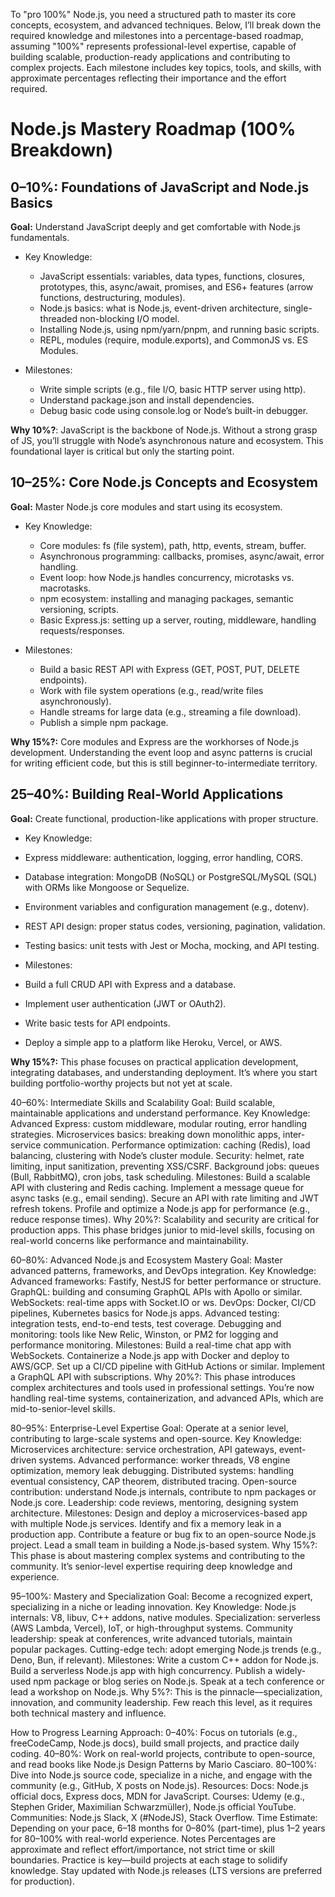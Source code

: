 To "pro 100%" Node.js, you need a structured path to master its core concepts, ecosystem, and advanced techniques. Below, I’ll break down the required knowledge and milestones into a percentage-based roadmap, assuming "100%" represents professional-level expertise, capable of building scalable, production-ready applications and contributing to complex projects. Each milestone includes key topics, tools, and skills, with approximate percentages reflecting their importance and the effort required.

# Node.js Mastery Roadmap (100% Breakdown)

## 0–10%: Foundations of JavaScript and Node.js Basics

**Goal:** Understand JavaScript deeply and get comfortable with Node.js fundamentals.

* Key Knowledge:
  * JavaScript essentials: variables, data types, functions, closures, prototypes, this, async/await, promises, and ES6+ features (arrow functions, destructuring, modules).
  * Node.js basics: what is Node.js, event-driven architecture, single-threaded non-blocking I/O model.
  * Installing Node.js, using npm/yarn/pnpm, and running basic scripts.
  * REPL, modules (require, module.exports), and CommonJS vs. ES Modules.

* Milestones:
  * Write simple scripts (e.g., file I/O, basic HTTP server using http).
  * Understand package.json and install dependencies.
  * Debug basic code using console.log or Node’s built-in debugger.

**Why 10%?**: JavaScript is the backbone of Node.js. Without a strong grasp of JS, you’ll struggle with Node’s asynchronous nature and ecosystem. This foundational layer is critical but only the starting point.

## 10–25%: Core Node.js Concepts and Ecosystem

**Goal:** Master Node.js core modules and start using its ecosystem.

* Key Knowledge:
  * Core modules: fs (file system), path, http, events, stream, buffer.
  * Asynchronous programming: callbacks, promises, async/await, error handling.
  * Event loop: how Node.js handles concurrency, microtasks vs. macrotasks.
  * npm ecosystem: installing and managing packages, semantic versioning, scripts.
  * Basic Express.js: setting up a server, routing, middleware, handling requests/responses.

* Milestones:
  * Build a basic REST API with Express (GET, POST, PUT, DELETE endpoints).
  * Work with file system operations (e.g., read/write files asynchronously).
  * Handle streams for large data (e.g., streaming a file download).
  * Publish a simple npm package.

**Why 15%?:** Core modules and Express are the workhorses of Node.js development. Understanding the event loop and async patterns is crucial for writing efficient code, but this is still beginner-to-intermediate territory.

## 25–40%: Building Real-World Applications

**Goal:** Create functional, production-like applications with proper structure.

* Key Knowledge:
 * Express middleware: authentication, logging, error handling, CORS.
 * Database integration: MongoDB (NoSQL) or PostgreSQL/MySQL (SQL) with ORMs like Mongoose or Sequelize.
 * Environment variables and configuration management (e.g., dotenv).
 * REST API design: proper status codes, versioning, pagination, validation.
 * Testing basics: unit tests with Jest or Mocha, mocking, and API testing.

* Milestones:
 * Build a full CRUD API with Express and a database.
 * Implement user authentication (JWT or OAuth2).
 * Write basic tests for API endpoints.
 * Deploy a simple app to a platform like Heroku, Vercel, or AWS.
   
**Why 15%?:** This phase focuses on practical application development, integrating databases, and understanding deployment. It’s where you start building portfolio-worthy projects but not yet at scale.

40–60%: Intermediate Skills and Scalability
Goal: Build scalable, maintainable applications and understand performance.
Key Knowledge:
Advanced Express: custom middleware, modular routing, error handling strategies.
Microservices basics: breaking down monolithic apps, inter-service communication.
Performance optimization: caching (Redis), load balancing, clustering with Node’s cluster module.
Security: helmet, rate limiting, input sanitization, preventing XSS/CSRF.
Background jobs: queues (Bull, RabbitMQ), cron jobs, task scheduling.
Milestones:
Build a scalable API with clustering and Redis caching.
Implement a message queue for async tasks (e.g., email sending).
Secure an API with rate limiting and JWT refresh tokens.
Profile and optimize a Node.js app for performance (e.g., reduce response times).
Why 20%?: Scalability and security are critical for production apps. This phase bridges junior to mid-level skills, focusing on real-world concerns like performance and maintainability.

60–80%: Advanced Node.js and Ecosystem Mastery
Goal: Master advanced patterns, frameworks, and DevOps integration.
Key Knowledge:
Advanced frameworks: Fastify, NestJS for better performance or structure.
GraphQL: building and consuming GraphQL APIs with Apollo or similar.
WebSockets: real-time apps with Socket.IO or ws.
DevOps: Docker, CI/CD pipelines, Kubernetes basics for Node.js apps.
Advanced testing: integration tests, end-to-end tests, test coverage.
Debugging and monitoring: tools like New Relic, Winston, or PM2 for logging and performance monitoring.
Milestones:
Build a real-time chat app with WebSockets.
Containerize a Node.js app with Docker and deploy to AWS/GCP.
Set up a CI/CD pipeline with GitHub Actions or similar.
Implement a GraphQL API with subscriptions.
Why 20%?: This phase introduces complex architectures and tools used in professional settings. You’re now handling real-time systems, containerization, and advanced APIs, which are mid-to-senior-level skills.

80–95%: Enterprise-Level Expertise
Goal: Operate at a senior level, contributing to large-scale systems and open-source.
Key Knowledge:
Microservices architecture: service orchestration, API gateways, event-driven systems.
Advanced performance: worker threads, V8 engine optimization, memory leak debugging.
Distributed systems: handling eventual consistency, CAP theorem, distributed tracing.
Open-source contribution: understand Node.js internals, contribute to npm packages or Node.js core.
Leadership: code reviews, mentoring, designing system architecture.
Milestones:
Design and deploy a microservices-based app with multiple Node.js services.
Identify and fix a memory leak in a production app.
Contribute a feature or bug fix to an open-source Node.js project.
Lead a small team in building a Node.js-based system.
Why 15%?: This phase is about mastering complex systems and contributing to the community. It’s senior-level expertise requiring deep knowledge and experience.

95–100%: Mastery and Specialization
Goal: Become a recognized expert, specializing in a niche or leading innovation.
Key Knowledge:
Node.js internals: V8, libuv, C++ addons, native modules.
Specialization: serverless (AWS Lambda, Vercel), IoT, or high-throughput systems.
Community leadership: speak at conferences, write advanced tutorials, maintain popular packages.
Cutting-edge tech: adopt emerging Node.js trends (e.g., Deno, Bun, if relevant).
Milestones:
Write a custom C++ addon for Node.js.
Build a serverless Node.js app with high concurrency.
Publish a widely-used npm package or blog series on Node.js.
Speak at a tech conference or lead a workshop on Node.js.
Why 5%?: This is the pinnacle—specialization, innovation, and community leadership. Few reach this level, as it requires both technical mastery and influence.

How to Progress
Learning Approach:
0–40%: Focus on tutorials (e.g., freeCodeCamp, Node.js docs), build small projects, and practice daily coding.
40–80%: Work on real-world projects, contribute to open-source, and read books like Node.js Design Patterns by Mario Casciaro.
80–100%: Dive into Node.js source code, specialize in a niche, and engage with the community (e.g., GitHub, X posts on Node.js).
Resources:
Docs: Node.js official docs, Express docs, MDN for JavaScript.
Courses: Udemy (e.g., Stephen Grider, Maximilian Schwarzmüller), Node.js official YouTube.
Communities: Node.js Slack, X (#NodeJS), Stack Overflow.
Time Estimate: Depending on your pace, 6–18 months for 0–80% (part-time), plus 1–2 years for 80–100% with real-world experience.
Notes
Percentages are approximate and reflect effort/importance, not strict time or skill boundaries.
Practice is key—build projects at each stage to solidify knowledge.
Stay updated with Node.js releases (LTS versions are preferred for production).
